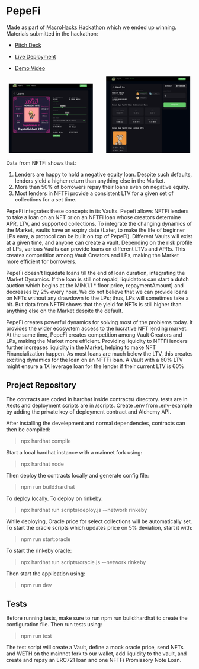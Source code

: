 # PepeFi
Made as part of <a href="https://medium.com/macrohacks/macro-hackathons-nft-finance-edition-recap-winner-showcase-8fd3893b206e">MacroHacks Hackathon</a> which we ended up winning. Materials submitted in the hackathon:

* <a href="https://docs.google.com/presentation/d/1hpWRa2PT1i1OqA77zWx4KJCkBIkspA1yNxTaznpO2os/edit#slide=id.g14879f76834_0_10" target="_blank">Pitch Deck</a>

* <a href="https://pepefi.vercel.app/loans" target="_blank">Live Deployment</a>

* <a href="https://www.loom.com/share/c6c4da91f0ac458fa6b4c6beb2eb6046" target="_blank">Demo Video</a>



<p align="center">
  <img alt="Light" src="./public/static/2.png" width="45%">
&nbsp; &nbsp; &nbsp; &nbsp;
  <img alt="Dark" src="./public/static/3.png" width="45%">
</p>



Data from NFTFi shows that:

1) Lenders are happy to hold a negative equity loan. Despite such defaults, lenders yield a higher return than anything else in the Market.
2) More than 50% of borrowers repay their loans even on negative equity. 
3) Most lenders in NFTFi provide a consistent LTV for a given set of collections for a set time. 

PepeFi integrates these concepts in its Vaults. Pepefi allows NFTFi lenders to take a loan on an NFT or on an NFTFi loan whose creators determine APR, LTV, and supported collections. To integrate the changing dynamics of the Market, vaults have an expiry date (Later, to make the life of beginner LPs easy, a protocol can be built on top of PepeFi). Different Vaults will exist at a given time, and anyone can create a vault. Depending on the risk profile of LPs, various Vaults can provide loans on different LTVs and APRs. This creates competition among Vault Creators and LPs, making the Market more efficient for borrowers.


PepeFi doesn't liquidate loans till the end of loan duration, integrating the Market Dynamics. If the loan is still not repaid, liquidators can start a dutch auction which begins at the MIN(1.1 * floor price, repaymentAmount) and decreases by 2% every hour. We do not believe that we can provide loans on NFTs without any drawdown to the LPs; thus, LPs will sometimes take a hit. But data from NFTFi shows that the yield for NFTs is still higher than anything else on the Market despite the default. 

PepeFi creates powerful dynamics for solving most of the problems today. It provides the wider ecosystem access to the lucrative NFT lending market. At the same time, PepeFi creates competition among Vault Creators and LPs, making the Market more efficient. Providing liquidity to NFTFi lenders further increases liquidity in the Market, helping to make NFT Financialization happen. As most loans are much below the LTV, this creates exciting dynamics for the loan on an NFTFi loan. A Vault with a 60% LTV might ensure a 1X leverage loan for the lender if their current LTV is 60%




## Project Repository

The contracts are coded in hardhat inside contracts/ directory. tests are in /tests and deployment scripts are in /scripts. Create .env from .env-example by adding the private key of deployment contract and Alchemy API.

After installing the develepment and normal dependencies, contracts can then be compiled:
>npx hardhat compile

Start a local hardhat instance with a mainnet fork using:
>npx hardhat node


Then deploy the contracts locally and generate config file: 
>npm run build:hardhat

To deploy locally. To deploy on rinkeby:
>npx hardhat run scripts/deploy.js --network rinkeby

While deploying, Oracle price for select collections will be automatically set. To start the oracle scripts which updates price on 5% deviation, start it with:
>npm run start:oracle

To start the rinkeby oracle:
>npx hardhat run scripts/oracle.js --network rinkeby

Then start the application using:
>npm run dev


## Tests
Before running tests, make sure to run npm run build:hardhat to create the configuration file. Then run tests using:
>npm run test

The test script will create a Vault, define a mock oracle price, send NFTs and WETH on the mainnet fork to our wallet, add liquidity to the vault, and create and repay an ERC721 loan and one NFTFi Promissory Note Loan.
